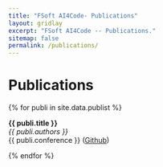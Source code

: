 ```yaml
---
title: "FSoft AI4Code- Publications"
layout: gridlay
excerpt: "FSoft AI4Code -- Publications."
sitemap: false
permalink: /publications/
---
```



# Publications

{% for publi in site.data.publist %}

  <b>{{ publi.title }} </b> <br />
  <em>{{ publi.authors }} </em><br />
  {{ publi.conference }}
  (<a href="{{ publi.link.url }}">Github</a>)

{% endfor %}
